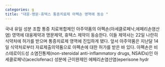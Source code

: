 ```yaml
---
categories: g
title: "대웅·명문·휴텍스 통증치료제 아펙손 영역에 동승 "
---
```

국내 유일 성분 조합 통증 치료복합제인 아주약품의 아펙손(아세클로페낙,에페리손염산염) 영역에 대웅제약과 명문제약, 휴텍스 제약이 동승한다. 이들 제약사는 22일 나란히 식약처에 허가를 받으며 통증치료제 영역에 진입하게 됐다. 앞서 아주약품은 지난달 14일 식약처로부터 자료제출의약품으로 아펙손에 대한 허가를 받은 바 있다. 아펙손은 비스테로이드성 소염진통제(non-steroidal anti-inflammatory drugs, NSAIDs)인 아세클로페낙(aceclofenac) 성분에 근이완제인 에페리손염산염(eperisone hydr